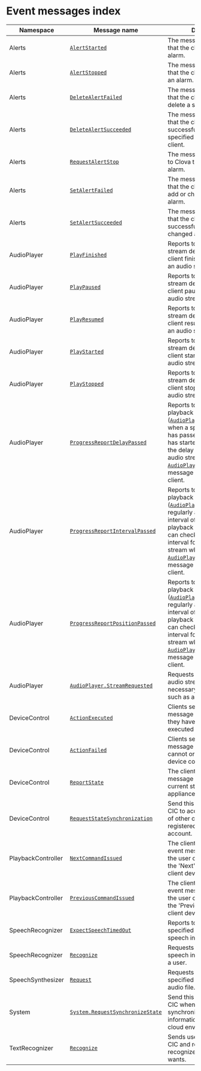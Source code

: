 # Event messages index

| Namespace         | Message name       | Description                                             |
|-------------------|----------------|-------------------------------------------------|
| Alerts            | [`AlertStarted`](/CIC/References/CICInterface/Alerts.md#AlertStarted)                 | The message reports to CIC that the client has started an alarm. |
| Alerts            | [`AlertStopped`](/CIC/References/CICInterface/Alerts.md#AlertStopped)                 | The message reports to CIC that the client has stopped an alarm. |
| Alerts            | [`DeleteAlertFailed`](/CIC/References/CICInterface/Alerts.md#DeleteAlertFailed)       | The message reports to CIC that the client has failed to delete a specified alarm. |
| Alerts            | [`DeleteAlertSucceeded`](/CIC/References/CICInterface/Alerts.md#DeleteAlertSucceeded) | The message reports to CIC that the client has successfully deleted a specified alarm set on the client.  |
| Alerts            | [`RequestAlertStop`](/CIC/References/CICInterface/Alerts.md#RequestAlertStop)         | The message sends request to Clova to stop the ringing alarm.  |
| Alerts            | [`SetAlertFailed`](/CIC/References/CICInterface/Alerts.md#SetAlertFailed)             | The message reports to CIC that the client has failed to add or change a specified alarm. |
| Alerts            | [`SetAlertSucceeded`](/CIC/References/CICInterface/Alerts.md#SetAlertSucceeded)       | The message reports to CIC that the client has successfully added or changed a specified alarm. |
| AudioPlayer       | [`PlayFinished`](/CIC/References/CICInterface/AudioPlayer.md#PlayFinished) | Reports to CIC on audio stream details when your client finishes playback of an audio stream.        |
| AudioPlayer       | [`PlayPaused`](/CIC/References/CICInterface/AudioPlayer.md#PlayPaused)     | Reports to CIC on audio stream details when your client pauses playback of an audio stream.    |
| AudioPlayer       | [`PlayResumed`](/CIC/References/CICInterface/AudioPlayer.md#PlayResumed)   | Reports to CIC on audio stream details when your client resumes playback of an audio stream.            |
| AudioPlayer       | [`PlayStarted`](/CIC/References/CICInterface/AudioPlayer.md#PlayStarted)   | Reports to CIC on audio stream details when your client starts playback of an audio stream.       |
| AudioPlayer       | [`PlayStopped`](/CIC/References/CICInterface/AudioPlayer.md#PlayStopped)   | Reports to CIC on audio stream details when your client stops playback of an audio stream.       |
| AudioPlayer       | [`ProgressReportDelayPassed`](/CIC/References/CICInterface/AudioPlayer.md#ProgressReportPositionPassed) | Reports to CIC on a current playback state ([`AudioPlayer.PlaybackState`](/CIC/References/Context_Objects.md#PlaybackState)) when a specified delay time has passed after playback has started. You can check the delay time for each audio stream when an [`AudioPlayer.Play`](/CIC/References/CICInterface/AudioPlayer.md#Play) directive message is returned to your client. |
| AudioPlayer       | [`ProgressReportIntervalPassed`](/CIC/References/CICInterface/AudioPlayer.md#ProgressReportPositionPassed)| Reports to CIC on a current playback state ([`AudioPlayer.PlaybackState`](/CIC/References/Context_Objects.md#PlaybackState)) regularly at a specified interval of time after playback has started. You can check the reporting interval for each audio stream when an [`AudioPlayer.Play`](/CIC/References/CICInterface/AudioPlayer.md#Play) directive message is returned to your client. |
| AudioPlayer       | [`ProgressReportPositionPassed`](/CIC/References/CICInterface/AudioPlayer.md#ProgressReportPositionPassed)| Reports to CIC on a current playback state ([`AudioPlayer.PlaybackState`](/CIC/References/Context_Objects.md#PlaybackState)) regularly at a specified interval of time after playback has started. You can check the reporting interval for each audio stream when an [`AudioPlayer.Play`](/CIC/References/CICInterface/AudioPlayer.md#Play) directive message is returned to your client. |
| AudioPlayer       | [`AudioPlayer.StreamRequested`](/CIC/References/CICInterface/AudioPlayer.md#StreamRequested) | Requests CIC for additional audio stream details necessary for playback, such as a streaming URL. |
| DeviceControl     | [`ActionExecuted`](/CIC/References/CICInterface/DeviceControl.md#ActionFailed) | Clients send this directive message to CIC to report they have successfully executed the device.                               |
| DeviceControl     | [`ActionFailed`](/CIC/References/CICInterface/DeviceControl.md#ActionFailed) | Clients send this directive message to CIC if they cannot or fail to execute device control.                   |
| DeviceControl     | [`ReportState`](/CIC/References/CICInterface/DeviceControl.md#ReportState)   | The client should use this message to report the current state of the appliance to CIC.                              |
| DeviceControl     | [`RequestStateSynchronization`](/CIC/References/CICInterface/DeviceControl.md#RequestStateSynchronization) | Send this event message to CIC to acquire current state of other client's devices registered on the user's account.  |
| PlaybackController | [`NextCommandIssued`](/CIC/References/CICInterface/PlaybackController.md#NextCommandIssued) | The client should send this event message to CIC when the user clicked or touched the 'Next' button on the client device.  |
| PlaybackController | [`PreviousCommandIssued`](/CIC/References/CICInterface/PlaybackController.md#PreviousCommandIssued) | The client should send this event message to CIC when the user clicked or touched the 'Previous' button on the client device. |
| SpeechRecognizer  | [`ExpectSpeechTimedOut`](/CIC/References/CICInterface/SpeechRecognizer.md#ExpectSpeechTimedOut) | Reports to CIC that the specified waiting time for speech input has timed out.                               |
| SpeechRecognizer  | [`Recognize`](/CIC/References/CICInterface/SpeechRecognizer.md#Recognize)  | Requests CIC to recognize speech input coming in from a user.                                          |
| SpeechSynthesizer | [`Request`](/CIC/References/CICInterface/SpeechSynthesizer.md#Request)     | Requests CIC to synthesize specified text into a TTS audio file.                                             |
| System          | [`System.RequestSynchronizeState`](/CIC/References/CICInterface/System.md#RequestSynchronizeState) | Send this event message to CIC when the client needs to synchronize shared information stored in Clova's cloud environment.  |
| TextRecognizer  | [`Recognize`](/CIC/References/CICInterface/TextRecognizer.md#Recognize)      | Sends user's text input to CIC and requests to recognize what the user wants.                           |